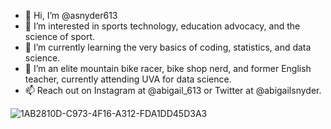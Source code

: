 - 👋 Hi, I’m @asnyder613
- 👀 I’m interested in sports technology, education advocacy, and the science of sport. 
- 🌱 I’m currently learning the very basics of coding, statistics, and data science.
- 💞️ I’m an elite mountain bike racer, bike shop nerd, and former English teacher, currently attending UVA for data science.
- 📫 Reach out on Instagram at @abigail_613 or Twitter at @abigailsnyder.

![1AB2810D-C973-4F16-A312-FDA1DD45D3A3](https://user-images.githubusercontent.com/110747121/183305069-de12949c-2df5-4ce2-936e-68c678ad1239.JPEG)
